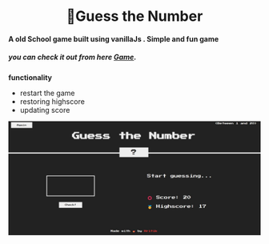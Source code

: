 <h1 align="center">
🔢Guess the Number
</h1>

#### A old School game built using vanillaJs . Simple and fun game
##### you can check it out from here [Game](https://guess-thenumbergame.netlify.app).

**functionality**
- restart the game 
- restoring highscore
- updating score 

<img src="ss.jpg">
